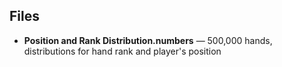 ## Files

- **Position and Rank Distribution.numbers** — 500,000 hands, distributions for hand rank and player's position